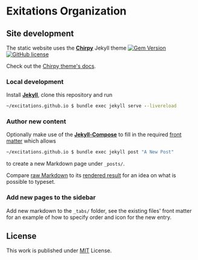 # Exitations Organization


## Site development

The static website uses the [**Chirpy**][chirpy] Jekyll theme
[![Gem Version](https://img.shields.io/gem/v/jekyll-theme-chirpy)][gem]&nbsp;
[![GitHub license](https://img.shields.io/github/license/excitations/excitations.github.io.svg?color=blue)][mit]

Check out the [Chirpy theme's docs](https://github.com/cotes2020/jekyll-theme-chirpy/wiki).

### Local development
Install [**Jekyll**][jekyll], clone this repository and run

```cmd
~/excitations.github.io $ bundle exec jekyll serve --livereload
```

### Author new content
Optionally make use of the [**Jekyll-Compose**](https://github.com/jekyll/jekyll-compose)
to fill in the required [front matter](https://cirpy.cotes.pages/posts/write-a-new-post)
which allows

```cmd
~/excitations.github.io $ bundle exec jekyll post "A New Post"
```

to create a new Markdown page under `_posts/`.

Compare [raw Markdown](https://raw.githubusercontent.com/cotes2020/jekyll-theme-chirpy/refs/heads/master/_posts/2019-08-08-text-and-typography.md) to its [rendered result](https://chirpy.cotes.page/posts/text-and-typography) for an idea on what is possible to typeset.

### Add new pages to the sidebar
Add new markdown to the `_tabs/` folder, see the existing files' front matter for an example of how to specify order and icon for the new entry.


## License

This work is published under [MIT][mit] License.

[gem]: https://rubygems.org/gems/jekyll-theme-chirpy
[chirpy]: https://github.com/cotes2020/jekyll-theme-chirpy/
[CD]: https://en.wikipedia.org/wiki/Continuous_deployment
[mit]: https://github.com/excitations/excitations.github.io/blob/main/LICENSE
[jekyll]: https://jekyllrb.com
